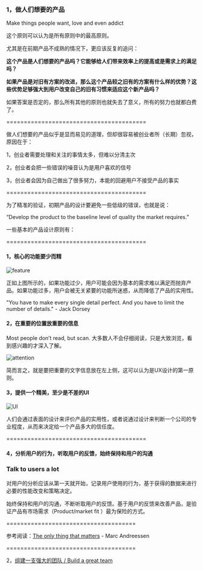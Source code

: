 ### 1，做人们想要的产品

Make things people want, love and even addict

这个原则可以认为是所有原则中的最高原则。

尤其是在前期产品不成熟的情况下，更应该反复的追问：

**这个产品是人们想要的产品吗？它能够给人们带来效率上的提高或是需求上的满足吗？**

**如果产品是对旧有方案的改进，那么这个产品较之旧有的方案有什么样的优势？这些优势足够强大到用户改变自己的旧有习惯来适应这个新产品吗？**

如果答案是否定的，那么所有其他的原则也就失去了意义，所有的努力也就都白费了。

========================================

做人们想要的产品似乎是显而易见的道理，但却很容易被创业者所（长期）忽视，原因在于：

1，创业者需要处理和关注的事情太多，但难以分清主次

2，创业者会把一些错误的噪音认为是用户喜欢的信号

3，创业者会因为自己做出了很多努力，本能的回避用户不接受产品的事实

========================================

为了精准的验证，初期产品的设计要避免一些低级的错误，也就是说：

“Develop the product to the baseline level of quality the market requires.”

一些基本的产品设计原则有：

========================================

#### 1，核心的功能要少而精

![feature](http://i.imgur.com/AVFiKnd.jpg?1 "feature curve")

正如上图所示的，如果功能过少，用户可能会因为基本的需求难以满足而抛弃产品。如果功能过多，用户会被无关紧要的功能所迷惑，从而降低了产品的实用性。

"You have to make every single detail perfect. And you have to limit the number of details." - Jack Dorsey

#### 2，在重要的位置放重要的信息

Most people don’t read, but scan. 大多数人不会仔细阅读，只是大致浏览，看到感兴趣的才深入了解。

![attention](http://i.imgur.com/fSUXs86.jpg?1 "Attention")

简而言之，就是要把重要的文字信息放在左上侧，这可以认为是UX设计的第一原则。

#### 3，提供一个精美，至少是不差的UI

![UI](http://i.imgur.com/1nE3g9c.png?1 "UI")

人们会通过表面的设计来评价产品的实用性，或者说通过设计来判断一个公司的专业程度，从而来决定给一个产品多大的信任度。

========================================

#### 4，分析用户的行为，听取用户的反馈，始终保持和用户的沟通

### Talk to users a lot

对用户的分析应该从第一天就开始，记录用户使用的行为，基于获得的数据来进行必要的性能改变和策略决定。

始终保持和用户的沟通，不断听取用户的反馈。基于用户的反馈来改善产品，是验证产品有市场需求（Product/market fit ）最为保险的方式。

=====================================

参考阅读：[The only thing that matters](http://pmarchive.com/guide_to_startups_part4.html) -  Marc Andreessen

=====================================

2，[组建一支强大的团队 / Build a great team](https://github.com/linyingkui/startup/tree/master/three/team/README.md)
